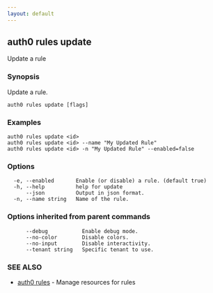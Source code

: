 ```yaml
---
layout: default
---
```

## auth0 rules update

Update a rule

### Synopsis

Update a rule.

```
auth0 rules update [flags]
```

### Examples

```
auth0 rules update <id> 
auth0 rules update <id> --name "My Updated Rule"
auth0 rules update <id> -n "My Updated Rule" --enabled=false
```

### Options

```
  -e, --enabled       Enable (or disable) a rule. (default true)
  -h, --help          help for update
      --json          Output in json format.
  -n, --name string   Name of the rule.
```

### Options inherited from parent commands

```
      --debug           Enable debug mode.
      --no-color        Disable colors.
      --no-input        Disable interactivity.
      --tenant string   Specific tenant to use.
```

### SEE ALSO

* [auth0 rules](auth0_rules.md)	 - Manage resources for rules


